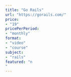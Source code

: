 ```yaml
---
title: "Go Rails"
url: "https://gorails.com/"
price: 
- "19"
pricePerPeriod: 
- "monthly"
format: 
- "video"
- "course"
subject: 
- "rails"
featured: "n"
---
```

